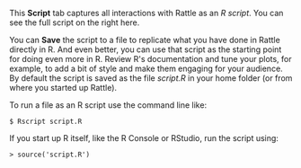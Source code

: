 This **Script** tab captures all interactions with Rattle as an *R
script*. You can see the full script on the right here.

You can **Save** the script to a file to replicate what you have done
in Rattle directly in R. And even better, you can use that script as
the starting point for doing even more in R. Review R's documentation
and tune your plots, for example, to add a bit of style and make them
engaging for your audience. By default the script is saved as the file
*script.R* in your home folder (or from where you started up Rattle).

To run a file as an R script use the command line like:

```
$ Rscript script.R
``` 

If you start up R itself, like the R Console or RStudio, run the
script using:

```
> source('script.R')
```
